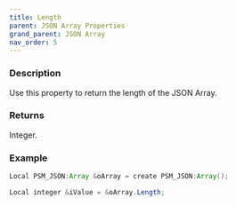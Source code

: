 ```yaml
---
title: Length
parent: JSON Array Properties
grand_parent: JSON Array
nav_order: 5
---
```


### [](#header-3)Description

Use this property to return the length of the JSON Array.

### [](#header-3)Returns

Integer.

### [](#header-3)Example

```java
Local PSM_JSON:Array &oArray = create PSM_JSON:Array();

Local integer &iValue = &oArray.Length;
```
